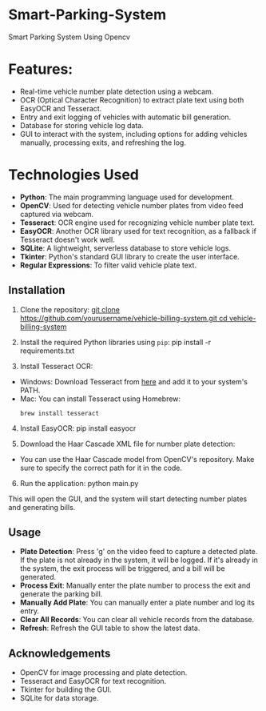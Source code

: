 # Smart-Parking-System
Smart Parking System Using Opencv
# Features:
- Real-time vehicle number plate detection using a webcam.
- OCR (Optical Character Recognition) to extract plate text using both EasyOCR and Tesseract.
- Entry and exit logging of vehicles with automatic bill generation.
- Database for storing vehicle log data.
- GUI to interact with the system, including options for adding vehicles manually, processing exits, and refreshing the log.

# Technologies Used

- **Python**: The main programming language used for development.
- **OpenCV**: Used for detecting vehicle number plates from video feed captured via webcam.
- **Tesseract**: OCR engine used for recognizing vehicle number plate text.
- **EasyOCR**: Another OCR library used for text recognition, as a fallback if Tesseract doesn't work well.
- **SQLite**: A lightweight, serverless database to store vehicle logs.
- **Tkinter**: Python's standard GUI library to create the user interface.
- **Regular Expressions**: To filter valid vehicle plate text.
 
## Installation

1. Clone the repository:
[git clone https://github.com/yourusername/vehicle-billing-system.git cd vehicle-billing-system](https://github.com/harshal-0785/Smart-Parking-System)

2. Install the required Python libraries using `pip`:
pip install -r requirements.txt

3. Install Tesseract OCR:
- Windows: Download Tesseract from [here](https://github.com/UB-Mannheim/tesseract/wiki) and add it to your system's PATH.
- Mac: You can install Tesseract using Homebrew:
  ```
  brew install tesseract
  ```

4. Install EasyOCR:
pip install easyocr

5. Download the Haar Cascade XML file for number plate detection:
- You can use the Haar Cascade model from OpenCV's repository. Make sure to specify the correct path for it in the code.

6. Run the application:
python main.py

This will open the GUI, and the system will start detecting number plates and generating bills.

## Usage

- **Plate Detection**: Press 'g' on the video feed to capture a detected plate. If the plate is not already in the system, it will be logged. If it's already in the system, the exit process will be triggered, and a bill will be generated.
- **Process Exit**: Manually enter the plate number to process the exit and generate the parking bill.
- **Manually Add Plate**: You can manually enter a plate number and log its entry.
- **Clear All Records**: You can clear all vehicle records from the database.
- **Refresh**: Refresh the GUI table to show the latest data.

## Acknowledgements

- OpenCV for image processing and plate detection.
- Tesseract and EasyOCR for text recognition.
- Tkinter for building the GUI.
- SQLite for data storage.
